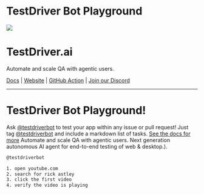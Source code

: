 # TestDriver Bot Playground

<a href="https://testdriver.ai"><img src="https://github.com/dashcamio/testdriver/assets/318295/2a0ad981-8504-46f0-ad97-60cb6c26f1e7"/></a>

# TestDriver.ai

Automate and scale QA with agentic users.

[Docs](https://docs.testdriver.ai) | [Website](https://testdriver.ai) | [GitHub Action](https://github.com/marketplace/actions/testdriver-ai) | [Join our Discord](https://discord.gg/a8Cq739VWn)

---

# TestDriver Bot Playground!

Ask [@testdriverbot](https://github.com/testdriverbot) to test your app within any issue or pull request! Just tag [@testdriverbot](https://github.com/testdriverbot) and include a markdown list of tasks. [See the docs for more](https://docs.testdriver.ai) Automate and scale QA with agentic users. Next generation autonomous AI agent for end-to-end testing of web & desktop.).

```sh
@testdriverbot

1. open youtube.com
2. search for rick astley
3. click the first video
4. verify the video is playing
```